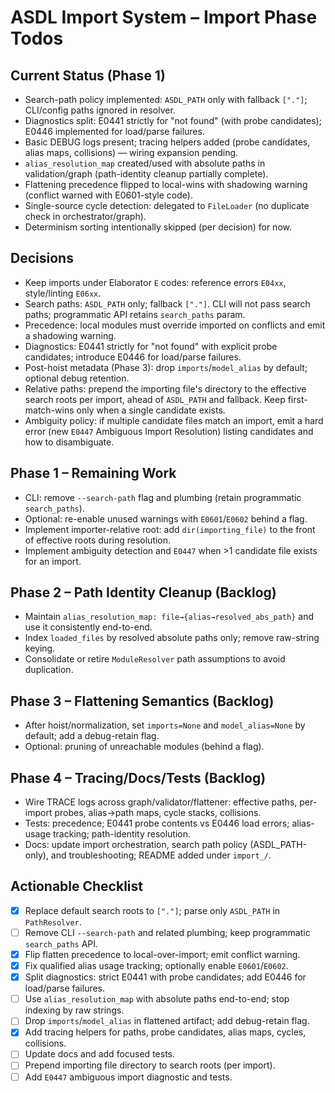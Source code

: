 # ASDL Import System – Import Phase Todos

## Current Status (Phase 1)
- Search-path policy implemented: `ASDL_PATH` only with fallback `["."]`; CLI/config paths ignored in resolver.
- Diagnostics split: E0441 strictly for "not found" (with probe candidates); E0446 implemented for load/parse failures.
- Basic DEBUG logs present; tracing helpers added (probe candidates, alias maps, collisions) — wiring expansion pending.
- `alias_resolution_map` created/used with absolute paths in validation/graph (path-identity cleanup partially complete).
- Flattening precedence flipped to local-wins with shadowing warning (conflict warned with E0601-style code).
- Single-source cycle detection: delegated to `FileLoader` (no duplicate check in orchestrator/graph).
- Determinism sorting intentionally skipped (per decision) for now.

## Decisions
- Keep imports under Elaborator `E` codes: reference errors `E04xx`, style/linting `E06xx`.
- Search paths: `ASDL_PATH` only; fallback `["."]`. CLI will not pass search paths; programmatic API retains `search_paths` param.
- Precedence: local modules must override imported on conflicts and emit a shadowing warning.
- Diagnostics: E0441 strictly for "not found" with explicit probe candidates; introduce E0446 for load/parse failures.
- Post-hoist metadata (Phase 3): drop `imports`/`model_alias` by default; optional debug retention.
- Relative paths: prepend the importing file's directory to the effective search roots per import, ahead of `ASDL_PATH` and fallback. Keep first-match-wins only when a single candidate exists.
- Ambiguity policy: if multiple candidate files match an import, emit a hard error (new `E0447` Ambiguous Import Resolution) listing candidates and how to disambiguate.

## Phase 1 – Remaining Work
- CLI: remove `--search-path` flag and plumbing (retain programmatic `search_paths`).
- Optional: re-enable unused warnings with `E0601`/`E0602` behind a flag.
- Implement importer-relative root: add `dir(importing_file)` to the front of effective roots during resolution.
- Implement ambiguity detection and `E0447` when >1 candidate file exists for an import.

## Phase 2 – Path Identity Cleanup (Backlog)
- Maintain `alias_resolution_map: file→{alias→resolved_abs_path}` and use it consistently end-to-end.
- Index `loaded_files` by resolved absolute paths only; remove raw-string keying.
- Consolidate or retire `ModuleResolver` path assumptions to avoid duplication.

## Phase 3 – Flattening Semantics (Backlog)
- After hoist/normalization, set `imports=None` and `model_alias=None` by default; add a debug-retain flag.
- Optional: pruning of unreachable modules (behind a flag).

## Phase 4 – Tracing/Docs/Tests (Backlog)
- Wire TRACE logs across graph/validator/flattener: effective paths, per-import probes, alias→path maps, cycle stacks, collisions.
- Tests: precedence; E0441 probe contents vs E0446 load errors; alias-usage tracking; path-identity resolution.
- Docs: update import orchestration, search path policy (ASDL_PATH-only), and troubleshooting; README added under `import_/`.

## Actionable Checklist
- [x] Replace default search roots to `["."]`; parse only `ASDL_PATH` in `PathResolver`.
- [ ] Remove CLI `--search-path` and related plumbing; keep programmatic `search_paths` API.
- [x] Flip flatten precedence to local-over-import; emit conflict warning.
- [x] Fix qualified alias usage tracking; optionally enable `E0601`/`E0602`.
- [x] Split diagnostics: strict E0441 with probe candidates; add E0446 for load/parse failures.
- [ ] Use `alias_resolution_map` with absolute paths end-to-end; stop indexing by raw strings.
- [ ] Drop `imports`/`model_alias` in flattened artifact; add debug-retain flag.
- [x] Add tracing helpers for paths, probe candidates, alias maps, cycles, collisions.
- [ ] Update docs and add focused tests.
- [ ] Prepend importing file directory to search roots (per import).
- [ ] Add `E0447` ambiguous import diagnostic and tests.
